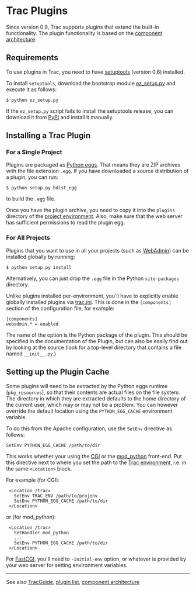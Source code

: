 # Trac Plugins


Since version 0.9, Trac supports plugins that extend the built-in functionality. The plugin functionality is based on the [ component architecture](http://projects.edgewall.com/trac/wiki/TracDev/ComponentArchitecture).

## Requirements


To use plugins in Trac, you need to have [ setuptools](http://peak.telecommunity.com/DevCenter/setuptools) (version 0.6) installed.


To install `setuptools`, download the bootstrap module [ ez_setup.py](http://peak.telecommunity.com/dist/ez_setup.py) and execute it as follows:

```wiki
$ python ez_setup.py
```


If the `ez_setup.py` script fails to install the setuptools release, you can download it from [ PyPI](http://www.python.org/pypi/setuptools) and install it manually.

## Installing a Trac Plugin

### For a Single Project


Plugins are packaged as [ Python eggs](http://peak.telecommunity.com/DevCenter/PythonEggs). That means they are ZIP archives with the file extension `.egg`. If you have downloaded a source distribution of a plugin, you can run:

```wiki
$ python setup.py bdist_egg
```


to build the `.egg` file.


Once you have the plugin archive, you need to copy it into the `plugins` directory of the [project environment](trac-environment). Also, make sure that the web server has sufficient permissions to read the plugin egg.

### For All Projects


Plugins that you want to use in all your projects (such as [ WebAdmin](http://projects.edgewall.com/trac/wiki/WebAdmin)) can be installed globally by running:

```wiki
$ python setup.py install
```


Alternatively, you can just drop the `.egg` file in the Python `site-packages` directory.


Unlike plugins installed per-environment, you'll have to explicitly enable globally installed plugins via [trac.ini](trac-ini). This is done in the `[components]` section of the configuration file, for example:

```wiki
[components]
webadmin.* = enabled
```


The name of the option is the Python package of the plugin. This should be specified in the documentation of the Plugin, but can also be easily find out by looking at the source (look for a top-level directory that contains a file named `__init__.py`.)

## Setting up the Plugin Cache


Some plugins will need to be extracted by the Python eggs runtime (`pkg_resources`), so that their contents are actual files on the file system. The directory in which they are extracted defaults to the home directory of the current user, which may or may not be a problem. You can however override the default location using the `PYTHON_EGG_CACHE` environment variable.


To do this from the Apache configuration, use the `SetEnv` directive as follows:

```wiki
SetEnv PYTHON_EGG_CACHE /path/to/dir
```


This works whether your using the [CGI](trac-cgi) or the [mod_python](trac-mod-python) front-end. Put this directive next to where you set the path to the [Trac environment](trac-environment), i.e. in the same `<Location>` block.


For example (for CGI):

```wiki
 <Location /trac>
   SetEnv TRAC_ENV /path/to/projenv
   SetEnv PYTHON_EGG_CACHE /path/to/dir
 </Location>
```


or (for mod_python):

```wiki
 <Location /trac>
   SetHandler mod_python
   ...
   SetEnv PYTHON_EGG_CACHE /path/to/dir
 </Location>
```


For [FastCGI](trac-fast-cgi), you'll need to `-initial-env` option, or whatever is provided by your web server for setting environment variables.

---


See also [TracGuide](trac-guide), [ plugin list](http://projects.edgewall.com/trac/wiki/PluginList), [ component architecture](http://projects.edgewall.com/trac/wiki/TracDev/ComponentArchitecture)
